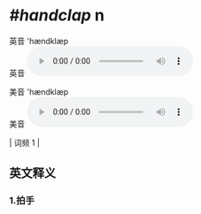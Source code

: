# ***\#handclap*** n
英音 'hændklæp  
英音
<audio src="./media/handclap1.aac" controls="controls"></audio>

美音 'hændklæp  
美音
<audio src="./media/handclap2.aac" controls="controls"></audio>



| 词频 1 |  

英文释义
---
### 1.**拍手**  


